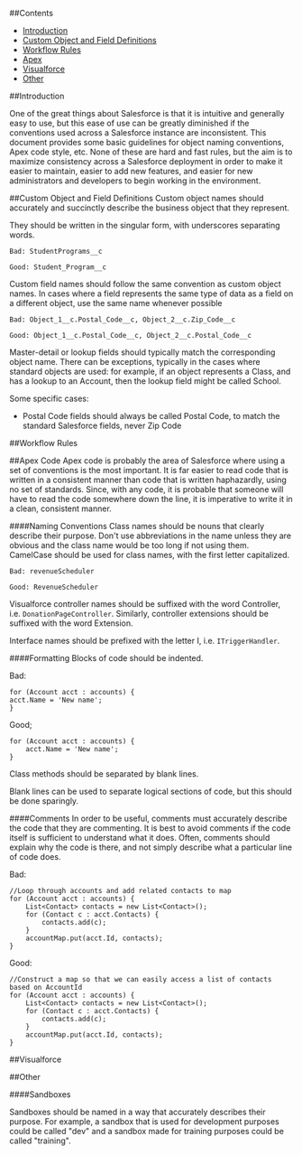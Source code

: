 ##Contents
* [Introduction](#introduction)
* [Custom Object and Field Definitions](#objects)
* [Workflow Rules](#workflow)
* [Apex](#apex)
* [Visualforce](#visualforce)
* [Other](#other)

##<a name="introduction"></a>Introduction

One of the great things about Salesforce is that it is intuitive and generally easy to use, but 
this ease of use can be greatly diminished if the conventions used across a Salesforce instance are inconsistent. 
This document provides some basic guidelines for object naming conventions, Apex code style, etc. 
None of these are hard and fast rules, but the aim is to maximize consistency across a Salesforce deployment 
in order to make it easier to maintain, easier to add new features, and easier for new administrators and 
developers to begin working in the environment. 

##<a name="objects"></a>Custom Object and Field Definitions
Custom object names should accurately and succinctly describe the business object that they represent.

They should be written in the singular form, with underscores separating words.

```Bad: StudentPrograms__c```

```Good: Student_Program__c```

Custom field names should follow the same convention as custom object names. 
In cases where a field represents the same type of data as a field on a different object, 
use the same name whenever possible

```Bad: Object_1__c.Postal_Code__c, Object_2__c.Zip_Code__c```

```Good: Object_1__c.Postal_Code__c, Object_2__c.Postal_Code__c```

Master-detail or lookup fields should typically match the corresponding object name. 
There can be exceptions, typically in the cases where standard objects are used: 
for example, if an object represents a Class, and has a lookup to an Account, then the lookup field might be called School.

Some specific cases:

* Postal Code fields should always be called Postal Code, to match the standard Salesforce fields, never Zip Code

##<a name="workflow"></a>Workflow Rules

##<a name="apex"></a>Apex Code
Apex code is probably the area of Salesforce where using a set of conventions is the most important. 
It is far easier to read code that is written in a consistent manner than code that is written haphazardly, using no set of standards.
Since, with any code, it is probable that someone will have to read the code somewhere down the line, it is imperative to write it in a clean, consistent manner.

####Naming Conventions
Class names should be nouns that clearly describe their purpose. 
Don't use abbreviations in the name unless they are obvious and the class name would be too long if not using them. 
CamelCase should be used for class names, with the first letter capitalized. 

```Bad: revenueScheduler```

```Good: RevenueScheduler```

Visualforce controller names should be suffixed with the word Controller, i.e. `DonationPageController`. 
Similarly, controller extensions should be suffixed with the word Extension. 

Interface names should be prefixed with the letter I, i.e. `ITriggerHandler`.

####Formatting
Blocks of code should be indented.

Bad:
```
for (Account acct : accounts) {
acct.Name = 'New name';
}
```

Good;
```
for (Account acct : accounts) {
    acct.Name = 'New name';
}
```

Class methods should be separated by blank lines. 

Blank lines can be used to separate logical sections of code, but this should be done sparingly.

####Comments
In order to be useful, comments must accurately describe the code that they are commenting. It is best to avoid 
comments if the code itself is sufficient to understand what it does. Often, comments should explain 
why the code is there, and not simply describe what a particular line of code does. 

Bad:
```
//Loop through accounts and add related contacts to map
for (Account acct : accounts) {
    List<Contact> contacts = new List<Contact>();
	for (Contact c : acct.Contacts) {
	    contacts.add(c);
	}
	accountMap.put(acct.Id, contacts);
}
```

Good:
```
//Construct a map so that we can easily access a list of contacts based on AccountId
for (Account acct : accounts) {
    List<Contact> contacts = new List<Contact>();
	for (Contact c : acct.Contacts) {
	    contacts.add(c);
	}
	accountMap.put(acct.Id, contacts);
}
```


##<a name="visualforce"></a>Visualforce

##<a name="other"></a>Other

####Sandboxes

Sandboxes should be named in a way that accurately describes their purpose. 
For example, a sandbox that is used for development purposes could be called "dev" 
and a sandbox made for training purposes could be called "training". 
